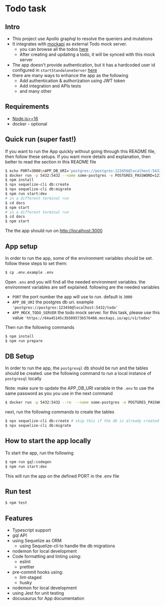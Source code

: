 # Todo task

## Intro

- This project use Apollo graphql to resolve the queriers and mutations
- It integrates with [mockapi](https://64a45145c3b509573b576466.mockapi.io/) as external Todo mock server.
  - you can browse all the todos [here](https://64a45145c3b509573b576466.mockapi.io/api/v1/todos)
  - After creating and updating a todo, it will be synced with this mock server
- The app doesn't provide authentication, but it has a hardcoded user id configured in `startStandaloneServer` [here](./src/index.ts)
- there are many ways to enhance the app as the following
  - Add authentication & authorization using JWT token
  - Add integration and APIs tests
  - and many other

## Requirements

- [Node.js>=16](https://nodejs.org/en/download/)
- docker - optional

## Quick run (super fast!)

If you want to run the App quickly without going through this README file, then follow these setups.
If you want more details and explanation, then better to read the section in this README file

```bash
$ echo PORT=3000\nAPP_DB_URI='postgres://postgres:123456@localhost:5432/todo'\nAPP_MOCK_TODO_SERVER=https://64a45145c3b509573b576466.mockapi.io/api/v1/todos > .env
$ docker run -p 5432:5432 --name some-postgres -e POSTGRES_PASSWORD=123456 -d postgres
$ npm install
$ npx sequelize-cli db:create
$ npx sequelize-cli db:migrate
$ npm run start:dev
# in a different terminal run
$ cd docs
$ npm start
# in a different terminal run
$ cd docs
$ npm start
```

The the app should run on [http://localhost:3000](http://localhost:3000)

## App setup

In order to run the app, some of the environment variables should be set. follow these steps to set them:

```bash
$ cp .env.example .env
```

Open `.env` and you will find all the needed environment variables. the environment variables are self explained. following are the needed variables

- `PORT` the port number the app will use to run. default is `3000`
- `APP_DB_URI` the postgres db uri. example `'postgres://postgres:123456@localhost:5432/todo'`
- `APP_MOCK_TODO_SERVER` the todo mock server. for this task, please use this value `'https://64a45145c3b509573b576466.mockapi.io/api/v1/todos'`

Then run the following commands

```bash
$ npm install
$ npm run prepare
```

## DB Setup

In order to run the app, the `postgresql` db should be run and the tables should be created. use the following command to run a local instance of `postgresql` locally

Note: make sure to update the APP_DB_URI variable in the `.env` to use the same password as you you use in the next command

```bash
$ docker run -p 5432:5432 --rm  --name some-postgres -e POSTGRES_PASSWORD=123456 postgres
```

next, run the following commands to create the tables

```bash
$ npx sequelize-cli db:create # skip this if the db is already created
$ npx sequelize-cli db:migrate
```

## How to start the app locally

To start the app, run the following

```bash
$ npm run gql:codegen
$ npm run start:dev
```

This will run the app on the defined PORT in the .env file

## Run test

```bash
$ npm test
```

## Features

- Typescript support
- gql API
- using Sequelize as ORM
  - using Sequelize-cli to handle the db migrations
- nodemon for local development
- Code formatting and linting using:
  - eslint
  - prettier
- pre-commit hooks using:
  - lint-staged
  - husky
- nodemon for local development
- using Jest for unit testing
- docusaurus for App documentation
